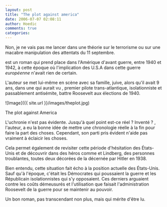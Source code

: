 ```yaml
---
layout: post
title: "The plot against america"
date: 2006-07-07 02:08:11
author: Hoedic
comments: true
categories: 
---
```



Non, je ne vais pas me lancer dans une théorie sur le terrorisme ou sur une macabre manipulation des attentats du 11 septembre.

 est un roman qui prend place dans l'Amérique d'avant guerre, entre 1940 et 1942, à cette époque où l'implication des U.S.A dans cette guerre *européenne* n'avait rien de certain.

L'auteur se met lui-même en scène avec sa famille, juive, alors qu'il avait 9 ans, dans une  qui aurait vu , premier pilote trans-atlantique, isolationniste et passablement antisémite, battre Roosevelt aux élections de 1940.

![Image]({{ site.url }}/images/theplot.jpg)
<div class="photoattrib">The plot against America</div>



L'uchronie n'est pas évidente. Jusqu'à quel point est-ce réel ? Inventé ? , l'auteur, a eu la bonne idée de mettre une chronologie réelle à la fin pour faire la part des choses. Cependant, son parti pris évident n'aide pas vraiment à éclaicir les choses.

Cela permet également de revisiter cette période d'hésitation des États-Unis et de découvrir dans des héros comme  et Lindberg, des personnes troublantes, toutes deux décorées de la  décernée par Hitler en 1938.

Bien entendu, cette situation fait écho à la position actuelle des États-Unis. Sauf qu'à l'époque, c'était les Démocrates qui poussaient la guerre et les Républicain isolationnistes qui s'y opposaient. Ces derniers arguaient contre les coûts démeusurés et l'utilisation que faisait l'administration Roosevelt de la guerre pour se maintenir au pouvoir.

Un bon roman, pas transcendant non plus, mais qui mérite d'être lu.